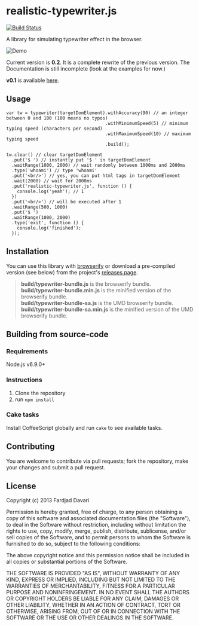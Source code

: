 # realistic-typewriter.js
[![Build Status](https://travis-ci.org/fardjad/realistic-typewriter.js.png?branch=master)](https://travis-ci.org/fardjad/realistic-typewriter.js)

A library for simulating typewriter effect in the browser.

![Demo](https://github.com/fardjad/realistic-typewriter.js/raw/master/gfx/demo.gif)

Current version is **0.2**. It is a complete rewrite of the previous version.
The Documentation is still incomplete (look at the examples for now.)

**v0.1** is available
[here](https://github.com/fardjad/realistic-typewriter.js/tree/v0.1).

## Usage

    var tw = typewriter(targetDomElement).withAccuracy(90) // an integer between 0 and 100 (100 means no typos)
                                         .withMinimumSpeed(5) // minimum typing speed (characters per second)
                                         .withMaximumSpeed(10) // maximum typing speed
                                         .build();

    tw.clear() // clear targetDomElement
      .put('$ ') // instantly put '$ ' in targetDomElement
      .waitRange(1000, 2000) // wait randomly between 1000ms and 2000ms
      .type('whoami') // type 'whoami'
      .put('<br/>') // yes, you can put html tags in targetDomElement
      .wait(2000) // wait for 2000ms
      .put('realistic-typewriter.js', function () {
        console.log('yeah'); // 1
      })
      .put('<br/>') // will be executed after 1
      .waitRange(500, 1000)
      .put('$ ')
      .waitRange(1000, 2000)
      .type('exit', function () {
        console.log('finished');
      });

## Installation

You can use this library with [browserify](http://browserify.org/) or download
a pre-compiled version (see below) from the project's
[releases page](https://github.com/fardjad/realistic-typewriter.js/releases).

<blockquote>
<strong>build/typewriter-bundle.js</strong> is the browserify bundle.<br/>
<strong>build/typewriter-bundle.min.js</strong> is the minified version of the browserify bundle.<br/>
<strong>build/typewriter-bundle-sa.js</strong> is the UMD browserify bundle.<br/>
<strong>build/typewriter-bundle-sa.min.js</strong> is the minified version of the UMD browserify bundle.<br/>
</blockquote>

## Building from source-code

### Requirements

Node.js v6.9.0+

### Instructions

1. Clone the repository
2. run `npm install`

### Cake tasks

Install CoffeeScript globally and run `cake` to see available tasks.

## Contributing

You are welcome to contribute via pull requests; fork the repository,
make your changes and submit a pull request.

## License

Copyright (c) 2013 Fardjad Davari

Permission is hereby granted, free of charge, to any person obtaining a copy
of this software and associated documentation files (the "Software"), to deal
in the Software without restriction, including without limitation the rights
to use, copy, modify, merge, publish, distribute, sublicense, and/or sell
copies of the Software, and to permit persons to whom the Software is
furnished to do so, subject to the following conditions:

The above copyright notice and this permission notice shall be included in all
copies or substantial portions of the Software.

THE SOFTWARE IS PROVIDED "AS IS", WITHOUT WARRANTY OF ANY KIND, EXPRESS OR
IMPLIED, INCLUDING BUT NOT LIMITED TO THE WARRANTIES OF MERCHANTABILITY,
FITNESS FOR A PARTICULAR PURPOSE AND NONINFRINGEMENT. IN NO EVENT SHALL THE
AUTHORS OR COPYRIGHT HOLDERS BE LIABLE FOR ANY CLAIM, DAMAGES OR OTHER
LIABILITY, WHETHER IN AN ACTION OF CONTRACT, TORT OR OTHERWISE, ARISING FROM,
OUT OF OR IN CONNECTION WITH THE SOFTWARE OR THE USE OR OTHER DEALINGS IN THE
SOFTWARE.
